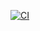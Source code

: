 [![CI](https://github.com/nogibjj/ids-706-miniproject-2-jingxuan-li/actions/workflows/CICD.yml/badge.svg)](https://github.com/nogibjj/ids-706-miniproject-2-jingxuan-li/actions/workflows/CICD.yml)
